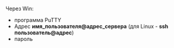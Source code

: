 Через Win:
- программа PuTTY 
- Адрес __имя_пользователя@адрес_сервера__ (для Linux -  __ssh пользователь@адрес__)
- пароль
